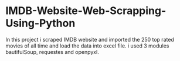 # IMDB-Website-Web-Scrapping-Using-Python
In this project i scraped IMDB website and imported the 250 top rated movies of all time and load the data into excel file.
i used 3 modules bautifulSoup, requestes and openpyxl.
